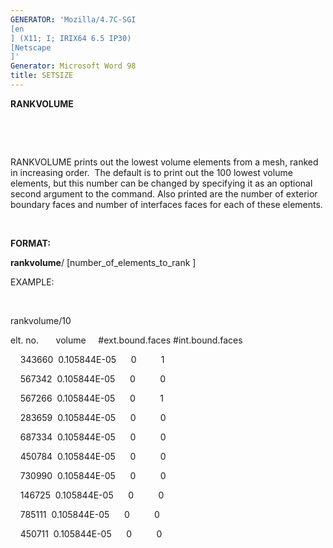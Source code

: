 ```yaml
---
GENERATOR: 'Mozilla/4.7C-SGI 
[en
] (X11; I; IRIX64 6.5 IP30) 
[Netscape
]'
Generator: Microsoft Word 98
title: SETSIZE
---
```


 **RANKVOLUME**

  

  

  RANKVOLUME prints out the lowest volume elements from a mesh, ranked
  in increasing order.  The default is to print out the 100 lowest
  volume elements, but this number can be changed by specifying it as
  an optional second argument to the command. Also printed are the
  number of exterior boundary faces and number of interfaces faces for
  each of these elements.

 

**FORMAT:**

**rankvolume**/
[number\_of\_elements\_to\_rank
]

EXAMPLE:

 

rankvolume/10

elt. no.       volume     
#ext.bound.faces 
#int.bound.faces

    343660  0.105844E-05      0          1

    567342  0.105844E-05      0          0

    567266  0.105844E-05      0          1

    283659  0.105844E-05      0          0

    687334  0.105844E-05      0          0

    450784  0.105844E-05      0          0

    730990  0.105844E-05      0          0

    146725  0.105844E-05      0          0

    785111  0.105844E-05      0          0

    450711  0.105844E-05      0          0
